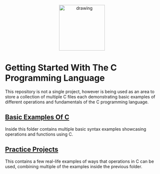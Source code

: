 <p align="center">
 <img src="https://upload.wikimedia.org/wikipedia/commons/1/18/C_Programming_Language.svg" alt="drawing" width="150"/> 
 
# Getting Started With The C Programming Language
 
This repository is not a single project, however is being used as an area to store a collection of multiple C files each demonstrating basic examples of different operations and fundamentals of the C programming language.

## [Basic Examples Of C](https://github.com/jordan-lee02/Starting-With-C/tree/main/src/basic%20examples%20of%20parts%20of%20C)
Inside this folder contains multiple basic syntax examples showcasing operations and functions using C.

## [Practice Projects](https://github.com/jordan-lee02/Starting-With-C/tree/main/src/Practice%20Projects)
This contains a few real-life examples of ways that operations in C can be used, combining multiple of the examples inside the previous folder.
